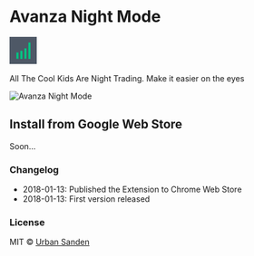 # Avanza Night Mode

![icon](./src/icons/icon-48.png)

All The Cool Kids Are Night Trading. Make it easier on the eyes

![Avanza Night Mode](https://res.cloudinary.com/urre/image/upload/v1515861059/gmbcik34yzaiw2xpvqos.png)

## Install from Google Web Store
Soon...

### Changelog
+ 2018-01-13: Published the Extension to Chrome Web Store
+ 2018-01-13: First version released

### License

MIT © [Urban Sanden](https://twitter.com/urre)
